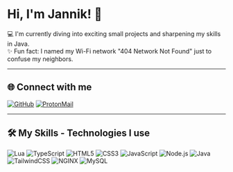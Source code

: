 # Hi, I'm Jannik! 👋

💻 I'm currently diving into exciting small projects and sharpening my skills in Java.  
✨ Fun fact: I named my Wi-Fi network "404 Network Not Found" just to confuse my neighbors. 

---

## 🌐 Connect with me

[![GitHub](https://img.shields.io/badge/GitHub-%23181717.svg?style=for-the-badge&logo=github&logoColor=white)]([https://github.com](https://github.com/JuicyJannik)) 
[![ProtonMail](https://img.shields.io/badge/ProtonMail-%238B89CC.svg?style=for-the-badge&logo=protonmail&logoColor=white)](mailto:creeepz@proton.me)

---

## 🛠 My Skills - Technologies I use

![Lua](https://img.shields.io/badge/Lua-%232C2D72.svg?style=for-the-badge&logo=lua&logoColor=white)
![TypeScript](https://img.shields.io/badge/TypeScript-%23007ACC.svg?style=for-the-badge&logo=typescript&logoColor=white)
![HTML5](https://img.shields.io/badge/HTML5-%23E34F26.svg?style=for-the-badge&logo=html5&logoColor=white)
![CSS3](https://img.shields.io/badge/CSS3-%231572B6.svg?style=for-the-badge&logo=css3&logoColor=white)
![JavaScript](https://img.shields.io/badge/JavaScript-%23F7DF1E.svg?style=for-the-badge&logo=javascript&logoColor=black)
![Node.js](https://img.shields.io/badge/Node.js-%23339933.svg?style=for-the-badge&logo=node.js&logoColor=white)
![Java](https://img.shields.io/badge/Java-%23ED8B00.svg?style=for-the-badge&logo=java&logoColor=white)
![TailwindCSS](https://img.shields.io/badge/TailwindCSS-%2338B2AC.svg?style=for-the-badge&logo=tailwind-css&logoColor=white)
![NGINX](https://img.shields.io/badge/NGINX-%23009639.svg?style=for-the-badge&logo=nginx&logoColor=white)
![MySQL](https://img.shields.io/badge/MySQL-%2300f.svg?style=for-the-badge&logo=mysql&logoColor=white)


